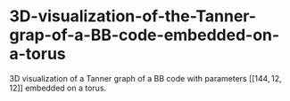 # 3D-visualization-of-the-Tanner-grap-of-a-BB-code-embedded-on-a-torus
3D visualization of a Tanner graph of a BB code with parameters [[144, 12, 12]] embedded on a torus.
